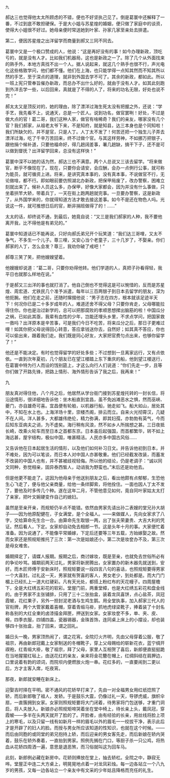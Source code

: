     九 

   郝达三也觉得他太太所顾虑的不错，便也不好坚执己见了。倒是葛寰中还解释了一番，不过到底不敢担硬保。于是大小姐与苏星煌的婚姻，便只做了家庭中的谈资，使得大小姐很不好过。她母亲便时常送她到叶家、孙家几家至亲处去排遣。

   第二，便因苏星煌之出洋留学而商量到郝又三同不同去。

   葛寰中又是一个极口赞成的人，他说：“这是再好没有的事！如今办理新政，顶吃亏的，就是没有人才。比如我们机器局，这也是新政之一了。除了几个从外面找来的熟手外，本地方真找不出一个人。据人说起来，就这几个熟手也很不行，声光电化这些格致学问，他们都不懂。他们在上海，也只能学得一点知其然而不知其所以然的手艺，至于深点的道理，就非到外国去学不可了。其余的新政，都如此。所以一班上宪只管奉旨催办新政，而总办不出什么好的，就由于没有人才。如其此刻跑到外洋去学一些，以后回来，真就是了不得的人了，将来的功名无限，好处也说不完！”

   郝太太又是顶反对的，她的理由，除了漂洋过海生死太没有把握之外，还说：“学手艺，我先看不上，说通天，总是一个匠人。说到功名，做官罢咧！好处，不过是做大点的官！葛二哥，我们这种人家，做官有啥稀奇？我们的亲友，哪家没有几个官？我们郝家，从祖老太爷下来，不是知府，就是知县，达三本身也是个同知啦！我们所缺欠的，并不是官，只是人丁。人丁太不发了！何苦还把一个独生儿子弄去漂洋过海，吃了千辛万苦回来，终不过做个官。与其这样劳神，不如挪万把银子，跟他捐个候补道，只要他福命好，得几趟阔差事，署几趟缺，搞干下子，还不是可以做到督抚？出洋留学回来，总没有这样快！”

   葛寰中深不以她的话为然，郝达三也不满意。两个人总说又三该去留学。“将来做官，断乎不像现在了。现在，只要你会请安，会应酬，会办一点例行公事，就可称为能员，就可循资上进。将来，是讲究真本事的，没有真本事，不说做官不行，无论做啥，都不行。即如眼前要仿照湖北办新政，把保甲局废了，改办警察，困难立刻就出来了。候补人员这么多，办保甲，好像大家都会，因为并没有什么事做，只坐着拱竿大轿，带着兵丁，一天在街上跑两趟就完事。一旦要办警察，这是新政了，从外国学来的，你就得知道方法才敢去接这差事。如今不是还在物色人吗。光说这一件，就可推想日后的官，断非捐班做得了的！……”

   太太的话，却终说不通，到最后，她竟自说：“又三是我们郝家的人种，我不要他离开我，比不得他是有弟兄的。”

   葛寰中知道话已不能再说，只好向郝氏弟兄开个玩笑道：“我们达三哥哩，又太不争气，不多生一个儿子。尊三哩，又安心当个老童子，三十几岁了，不娶亲。你们郝家的人丁，怎么会发？尊三，我劝你破了戒吧！”

   郝尊三笑了笑，把他嫂嫂望着。

   他嫂嫂却说道：“葛二哥，只要你劝得他转。他们学道的人，真把子孙看得轻，我平日也就那么样地在说。”

   于是郝又三出洋的事也就打消了。他自己倒也不觉得这是可以惋惜的，反而是苏星煌、周宏道、尤铁民几个准予派遣，每年以三百两银子到日本去留学的朋友，深为他扼腕。他们在走之前，还随时撺掇他说：“男子志在四方，根本就该足迹半天下！何况你已是二十多岁成年的人，难道还舍不得父母？只要你肯走，父母哪能拉得住你。你也是治过新学的，总可以把那腐败的孝顺思想撵出脑筋的啦！中国瓜分之祸，已如此其亟，我辈有血性的少年，岂能还埋头乡里，不求点学问，把国家救一救吗？出洋原本是辛苦事，可是我们今日不吃苦，将来瓜分之后，那日子更难过哩！如其你把父母说得回心转意，答应拿钱送你去，自然好；如其真不答应，你也可以偷出来，跟着我们走。我们既是同心好友，大家把官费匀点出来，也够你留学了！”

   他还是不能决定。有时也觉得留学的好处多些；不过想到一旦离家远行，又有点依依。一直到次年夏初，几个朋友已在望江楼踏上东下重庆的船，他到望江楼送行，在葛寰中特为行人而设的饯别筵上，才这么向行人们说道：“你们先走一步，且等你们做了开路先锋，把路上情形、海外情形告诉了我之后，我再来！”

   九

   朋友真对得住他，八个月之后，他居然从学台衙门接到苏星煌托转的一封长信，将沿途情形，很详细地告诉他：坐木船直到宜昌，虽不免凶滩恶水之惧，然而巫峡、夔门，亦自雄奇可喜。宜昌便有轮舶，以机器行船，驰走如飞。船大如山，居处其中，不知在水上也。上海洋场十里，崇楼杰阁，排云而立。自来火光彻霄汉，几疑不在人间。洋人甚多，大都雄伟绝伦，精力弥满，即其妇孺，亦勃勃有英气，今而后知东亚病夫之诮，为不虚矣。海行稍有风浪，然不如乡人所揣想之甚。三日夜抵长崎，改乘火轮车而至日本之首都东京。日本虽后起强国，而首都繁华，转不如上海远甚，屋宇结构，极似中国，唯甚精洁。人民亦多中国古风俗……

   又告诉他在日本起居生活的情形，以及他们如何补习日文。并告诉他初到日本，并不难处，因为可以笔谈，而日本人对中国人亦甚敬重。他们已经截发改装，而蓄发不改装的中国人也有，并不甚被歧视轻侮。所以他的结论，仍是老调子：“诚以同文同种，弥觉相亲，固异泰西皙人，动诮我为野蛮也。”末后还是劝他去。

   但是他更不能走了。这因为他母亲于他送别朋友之后，看出他颇有点郁郁，生恐他生心飞走了，便与他父亲商量，给他一条绊脚索，将他拴住。一面也因人丁太不发了，要他及时多传几个种。遂在这年二月，不管他意见如何，竟自同叶家姑太太打了亲家，把叶文婉硬变作自己的媳妇。

   虽然是至亲开亲，而规矩仍半点不能错。依然由男家先请出孙二表嫂的堂兄孙大胡子——因为他原配健在，子女满堂，是个全福人。——来做媒人，先向女家求了八字，交给算命先生合一合。由算命先生取银一两，出了张夫荣妻贵、大吉大利的凭证。然后看人，下定。女家却自动免去相郎一节。这是头年十月的事。大家便忙着准备。因为说通了，不能像平常婚嫁，下定后还要等三年五载，方始嫁娶之故。然而女家还是照规矩推托了三次：第一次是姑娘还小，第二次是妆奁办不及，第三次是母女难舍。

   婚期择定了，请媒人报期。报期之后，商讨嫁妆，既是至亲，也就免去世俗所必有的争论吵骂。婚期前两天过礼，男家将新房腾出，女家置办的新木器先就送到，安好。而木匠师傅于安新床时，照规矩要说一段四言八句的喜话，也照规矩要得男家一个大喜封。过礼这一天，男家就有贺喜的客人，男女老少，到处都是。而大门门楣上已经扎上一道大红硬彩。凡有天光处，都搭上粉红布的天花幔子。四周屋檐下，全是大红绣五彩花的软彩。堂屋门前，两重堂幛，也是大红绣五彩花和盘金线的。由于男家不主张铺排，只用了三十二张抬盒，装着龙凤喜饼，点心盐茶，凤冠霞帔，花红果子，另外一担封泥老酒与生鸡生鹅。用全堂执事，加入郝家三代人的官衔牌，两个大管家戴着喜帽，穿着青缎马褂，抓地虎绿梁靴子，捧着装了十封名称各别的大红全柬的卤漆描金拜匣，押送到女家。女家妆奁不多，单、夹、皮、棉，四季衣服，四铺四盖，瓷器锡器，金珠首饰，连同桌上床上的小摆设，却也装够四十张抬盒，抬了回来，谓之回礼。

   婚日头一晚，男家顶热闹了，谓之花宵。全院灯火齐明，先由父母穿着公服，敬了祖宗，再由新郎冠戴上女家制送的冬帽靴子，穿上父母赐给的崭新花衣，蓝宁绸开禊袍，红青缎大褂，敬了祖宗，拜了父母，家里人互相贺了喜后，新郎便直挺挺跪在当地猩猩红毡上，由送花红的亲友，亲来将金花簪在帽上，红绸斜结在肩胛边，口里说着有韵的颂词，而院坝内便燃放火炮一串。花红多的，一直要闹到二更以后，方才主客入席，吃夜宵。

   那夜，新郎就安睡在新床上。

   迎娶吉时择在平明。密不通风的花轿早打来了，先由一对全福男女用红纸捻照了轿，而后新郎敬了祖人，发轿。于是鼓乐大震，仍像过礼一天，导锣虎威，旗帜伞扇，一直簇拥到女家。女家则照规矩要将大门闭着，待男家将门包送够，才重门洞启，将人夫放入。新娘亦必照规矩啼哭着坐在堂中椅上，待长亲上头，戴凤冠，穿霞帔——多半在头两天就开了脸的了。开脸者，由有经验的长亲，用丝线将脸上项上的寒毛，以及只留一线有如新月一样的眉毛以外的眉毛一一绞拔干净，表示此后才是开辟了的妇人的脸。而授与男女所应该知道的性知识，也就在这个时候。——而后由同胞的或同堂的弟兄抱持上轿，而后迎亲的男女客先走，而后新娘在轿内哭着，鼓乐在轿外奏着，一直抬到男家。照例先搁在门口，等厨子杀一只公鸡，将热血从花轿四周洒一遍，意思是退恶煞，而习俗就叫这为回车马。

   此刻，新郎例必藏在新房中。花轿则捧放在堂上，抽去轿杠。全院之中，静寂无哗。堂屋正中连二大方桌上，明晃晃地点着一对龙凤彩烛。每一边各站立一个八九岁的男孩，又每一边各站立一个亲友中有文采的少年姑且降格而充任的礼生。

